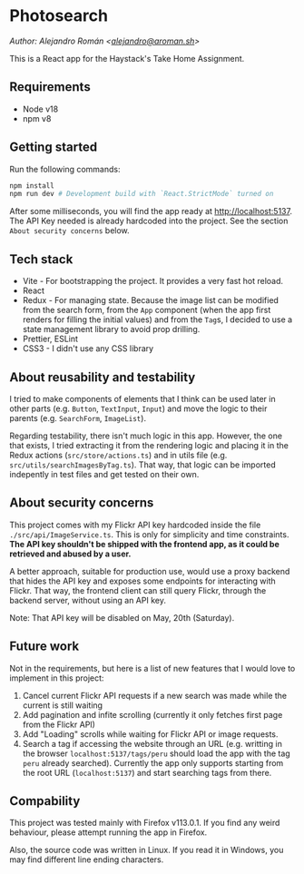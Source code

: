 # Photosearch

*Author: Alejandro Román \<alejandro@aroman.sh\>*

This is a React app for the Haystack's Take Home Assignment.

## Requirements

* Node v18
* npm v8

## Getting started

Run the following commands:

```bash
npm install
npm run dev # Development build with `React.StrictMode` turned on
```

After some milliseconds, you will find the app ready at
[http://localhost:5137](http://localhost:5137). The API Key needed is already
hardcoded into the project. See the section `About security concerns` below.

## Tech stack

* Vite - For bootstrapping the project. It provides a very fast hot reload.
* React
* Redux - For managing state. Because the image list can be modified from the
  search form, from the `App` component (when the app first renders for filling the initial values) and from the `Tag`s, I decided to use a
  state management library to avoid prop drilling.
* Prettier, ESLint
* CSS3 - I didn't  use any CSS library

## About reusability and testability

I tried to make components of elements that I think can be used later in other
parts (e.g. `Button`, `TextInput`, `Input`) and move the logic to their parents
(e.g. `SearchForm`, `ImageList`).

Regarding testability, there isn't much logic in this app. However, the one that
exists, I tried extracting it from the rendering logic and placing it in the
Redux actions (`src/store/actions.ts`) and in utils file
(e.g. `src/utils/searchImagesByTag.ts`). That way, that logic can be imported
indepently in test files and get tested on their own.

## About security concerns

This project comes with my Flickr API key hardcoded inside the file
`./src/api/ImageService.ts`. This is only for simplicity and time constraints.
**The API key shouldn't be shipped with the frontend app, as it could be
retrieved and abused by a user.**

A better approach, suitable for production use, would use a proxy backend that
hides the API key and exposes some endpoints for interacting with Flickr. That
way, the frontend client can still query Flickr, through the backend server,
without using an API key.

Note: That API key will be disabled on May, 20th (Saturday).

## Future work

Not in the requirements, but here is a list of new features that I would love to
implement in this project:

1. Cancel current Flickr API requests if a new search was made while the current is
   still waiting
2. Add pagination and infite scrolling (currently it only fetches first page
   from the Flickr API)
3. Add "Loading" scrolls while waiting for Flickr API or image requests.
4. Search a tag if accessing the website through an URL (e.g. writting in the
   browser `localhost:5137/tags/peru` should load the app with the tag `peru`
   already searched). Currently the app only supports starting from the root URL
   (`localhost:5137`) and start searching tags from there.

## Compability

This project was tested mainly with Firefox v113.0.1. If you find any weird
behaviour, please attempt running the app in Firefox.

Also, the source code was written in Linux. If you read it in Windows, you may
find different line ending characters.
